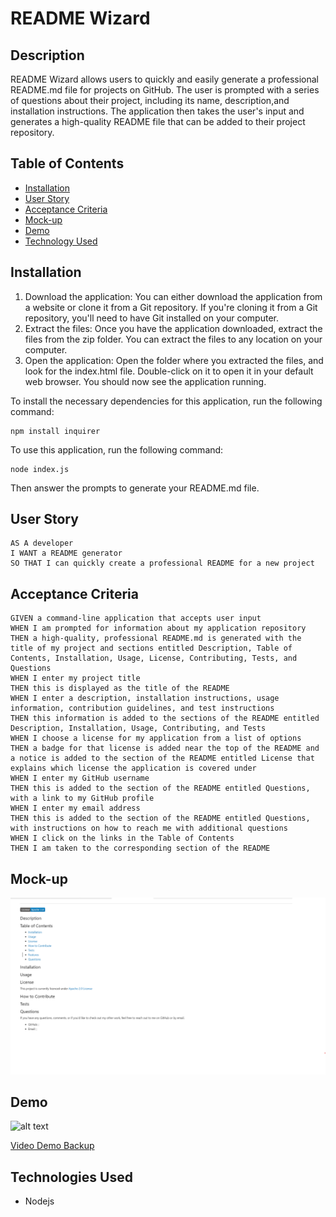 # README Wizard

## Description

README Wizard allows users to quickly and easily generate a professional README.md file for projects on GitHub. The user is prompted with a series of questions about their project, including its name, description,and installation instructions. The application then takes the user's input and generates a high-quality README file that can be added to their project repository.

## Table of Contents

- [Installation](#installation)
- [User Story](#user-story)
- [Acceptance Criteria](#acceptance-criteria)
- [Mock-up](#mock-up)
- [Demo](#video-demo)
- [Technology Used](#technologies-used)


## Installation

1. Download the application: You can either download the application from a website or clone it from a Git repository. If you're cloning it from a Git repository, you'll need to have Git installed on your computer.
2. Extract the files: Once you have the application downloaded, extract the files from the zip folder. You can extract the files to any location on your computer.
3. Open the application: Open the folder where you extracted the files, and look for the index.html file. Double-click on it to open it in your default web browser. You should now see the application running.


To install the necessary dependencies for this application, run the following command:
```
npm install inquirer
```


To use this application, run the following command:

```
node index.js
```

Then answer the prompts to generate your README.md file.



## User Story
```
AS A developer
I WANT a README generator
SO THAT I can quickly create a professional README for a new project
```

## Acceptance Criteria
```
GIVEN a command-line application that accepts user input
WHEN I am prompted for information about my application repository
THEN a high-quality, professional README.md is generated with the title of my project and sections entitled Description, Table of Contents, Installation, Usage, License, Contributing, Tests, and Questions
WHEN I enter my project title
THEN this is displayed as the title of the README
WHEN I enter a description, installation instructions, usage information, contribution guidelines, and test instructions
THEN this information is added to the sections of the README entitled Description, Installation, Usage, Contributing, and Tests
WHEN I choose a license for my application from a list of options
THEN a badge for that license is added near the top of the README and a notice is added to the section of the README entitled License that explains which license the application is covered under
WHEN I enter my GitHub username
THEN this is added to the section of the README entitled Questions, with a link to my GitHub profile
WHEN I enter my email address
THEN this is added to the section of the README entitled Questions, with instructions on how to reach me with additional questions
WHEN I click on the links in the Table of Contents
THEN I am taken to the corresponding section of the README
```


## Mock-up

![alt text](/images/screenshot.png)

## Demo
![alt text](/images/Demo2.gif)



[Video Demo Backup](https://drive.google.com/file/d/1x5UV2QOceWztq1vh6Wk6k3fx4U7O78_u/view?usp=share_link)



## Technologies Used
- Nodejs

